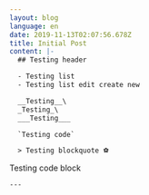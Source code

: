 ```yaml
---
layout: blog
language: en
date: 2019-11-13T02:07:56.678Z
title: Initial Post
content: |-
  ## Testing header

  - Testing list
  - Testing list edit create new

  __Testing__\
  _Testing_\
  ___Testing___

  `Testing code`

  > Testing blockquote ⚽️

  ```
  Testing code block
  ```
---
```


